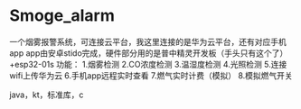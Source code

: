 # Smoge_alarm
一个烟雾报警系统，可连接云平台，我这里连接的是华为云平台，还有对应手机app
app由安卓stido完成，硬件部分用的是普中精灵开发板（手头只有这个了）+esp32-01s
功能：
1.烟雾检测
2.CO浓度检测
3.温湿度检测
4.光照检测
5.连接wifi上传华为云
6.手机app远程实时查看
7.燃气实时计费（模拟）
8.模拟燃气开关

java，kt，标准库，c
